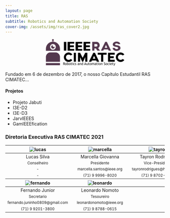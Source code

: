 ```yaml
---
layout: page
title: RAS
subtitle: Robotics and Automation Society
cover-img: /assets/img/ras_cover2.jpg
---
```


<p style="text-align: center;"> <img src="/assets/img/ras.png" alt="drawing" width="250"/> </p>

Fundado em 6 de dezembro de 2017, o nosso Capítulo Estudantil RAS CIMATEC...

#### Projetos
- Projeto Jabuti
- I3E-D2
- I3E-D3
- JarvIEEES
- GamIEEEfication

### Diretoria Executiva RAS CIMATEC 2021
<div class="row">
  <div class=" col-xl-auto offset-xl-0 col-lg-4 offset-lg-0">
    <table class="table-borderless highlight">
      <thead>
        <tr>
          <th><center><img src="{{ 'assets/img/voluntarios/semfoto.png' | relative_url }}" width="100" alt="lucas" class="img-fluid rounded-circle" /></center></th>
          <th></th>
          <th><center><img src="{{ 'assets/img/voluntarios/marcellagiovanna.png' | relative_url }}" width="100" alt="marcella" class="img-fluid rounded-circle"/></center></th>
          <th></th>
          <th><center><img src="{{ 'assets/img/voluntarios/semfoto.png' | relative_url }}" width="100" alt="tayron" class="img-fluid rounded-circle"/></center></th>
        </tr>
      </thead>
      <tbody>
        <tr class="font-weight-bolder" style="text-align: center margin-top: 0">
          <td width="33%"><center>Lucas Silva</center></td>
          <td></td>
          <td width="33%"><center>Marcella Giovanna</center></td>
          <td></td>
          <td width="33%"><center>Tayron Rodrigues</center></td>
        </tr>
        <tr style="text-align: center" >
          <td style="vertical-align: top"><small><center>Conselheiro</center></small></td>
          <td></td>
          <td style="vertical-align: top"><small><center>Presidente</center></small></td>
          <td></td>
          <td style="vertical-align: top"><small><center>Vice-Presidente</center></small></td>
        </tr>
        <tr style="text-align: center" >
          <td style="vertical-align: top"><small><center>-</center></small></td>
          <td></td>
          <td style="vertical-align: top"><small><center>marcella.santos@ieee.org</center></small></td>
          <td></td>
          <td style="vertical-align: top"><small><center>tayronrodrigues@hotmail.com</center></small></td>
        </tr>
        <tr style="text-align: center" >
          <td style="vertical-align: top"><small><center>-</center></small></td>
          <td></td>
          <td style="vertical-align: top"><small><center>(71) 9 9996-8020</center></small></td>
          <td></td>
          <td style="vertical-align: top"><small><center>(71) 9 8702-3288</center></small></td>
        </tr>
      </tbody>
      <thead>
        <tr>
          <th><center><img src="{{ 'assets/img/voluntarios/semfoto.png' | relative_url }}" width="100" alt="fernando" class="img-fluid rounded-circle"/></center></th>
          <th></th>
          <th><center><img src="{{ 'assets/img/voluntarios/semfoto.png' | relative_url }}" width="100" alt="leonardo" class="img-fluid rounded-circle"/></center></th>
        </tr>
      </thead>
      <tbody>
        <tr class="font-weight-bolder" style="text-align: center margin-top: 0">
          <td width="50%"><center>Fernando Junior</center></td>
          <td></td>
          <td width="50%"><center>Leonardo Nomoto</center></td>
        </tr>
        <tr style="text-align: center" >
          <td style="vertical-align: top"><small><center>Secretario</center></small></td>
          <td></td>
          <td style="vertical-align: top"><small><center>Tesoureiro</center></small></td>
        </tr>
        <tr style="text-align: center" >
          <td style="vertical-align: top"><small><center>fernando.juninho0809@gmail.com</center></small></td>
          <td></td>
          <td style="vertical-align: top"><small><center>leonardonomoto@ieee.org</center></small></td>
        </tr>
        <tr style="text-align: center" >
          <td style="vertical-align: top"><small><center>(71) 9 9201-3800</center></small></td>
          <td></td>
          <td style="vertical-align: top"><small><center>(71) 9 8788-0615</center></small></td>
        </tr>
      </tbody>
    </table>
  </div>
</div>
